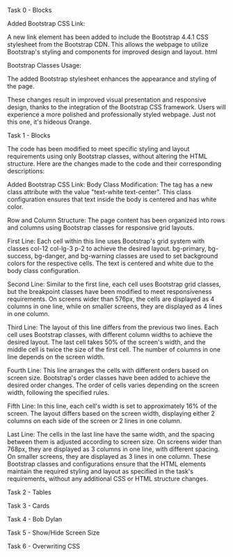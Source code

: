 Task 0 - Blocks

Added Bootstrap CSS Link:

A new link element has been added to include the Bootstrap 4.4.1 CSS stylesheet from the Bootstrap CDN. This allows the webpage to utilize Bootstrap's styling and components for improved design and layout.
html

Bootstrap Classes Usage:

The added Bootstrap stylesheet enhances the appearance and styling of the page.

These changes result in improved visual presentation and responsive design, thanks to the integration of the Bootstrap CSS framework. Users will experience a more polished and professionally styled webpage. Just not this one, it's hideous Orange.

Task 1 - Blocks

The code has been modified to meet specific styling and layout requirements using only Bootstrap classes, without altering the HTML structure. Here are the changes made to the code and their corresponding descriptions:

Added Bootstrap CSS Link:
Body Class Modification:
The <body> tag has a new class attribute with the value "text-white text-center". This class configuration ensures that text inside the body is centered and has white color.

Row and Column Structure:
The page content has been organized into rows and columns using Bootstrap classes for responsive grid layouts.

First Line:
Each cell within this line uses Bootstrap's grid system with classes col-12 col-lg-3 p-2 to achieve the desired layout.
bg-primary, bg-success, bg-danger, and bg-warning classes are used to set background colors for the respective cells.
The text is centered and white due to the body class configuration.

Second Line:
Similar to the first line, each cell uses Bootstrap grid classes, but the breakpoint classes have been modified to meet responsiveness requirements.
On screens wider than 576px, the cells are displayed as 4 columns in one line, while on smaller screens, they are displayed as 4 lines in one column.

Third Line:
The layout of this line differs from the previous two lines.
Each cell uses Bootstrap classes, with different column widths to achieve the desired layout.
The last cell takes 50% of the screen's width, and the middle cell is twice the size of the first cell.
The number of columns in one line depends on the screen width.

Fourth Line:
This line arranges the cells with different orders based on screen size.
Bootstrap's order classes have been added to achieve the desired order changes.
The order of cells varies depending on the screen width, following the specified rules.

Fifth Line:
In this line, each cell's width is set to approximately 16% of the screen.
The layout differs based on the screen width, displaying either 2 columns on each side of the screen or 2 lines in one column.

Last Line:
The cells in the last line have the same width, and the spacing between them is adjusted according to screen size.
On screens wider than 768px, they are displayed as 3 columns in one line, with different spacing.
On smaller screens, they are displayed as 3 lines in one column.
These Bootstrap classes and configurations ensure that the HTML elements maintain the required styling and layout as specified in the task's requirements, without any additional CSS or HTML structure changes.

Task 2 - Tables


Task 3 - Cards


Task 4 - Bob Dylan


Task 5 - Show/Hide Screen Size


Task 6 - Overwriting CSS